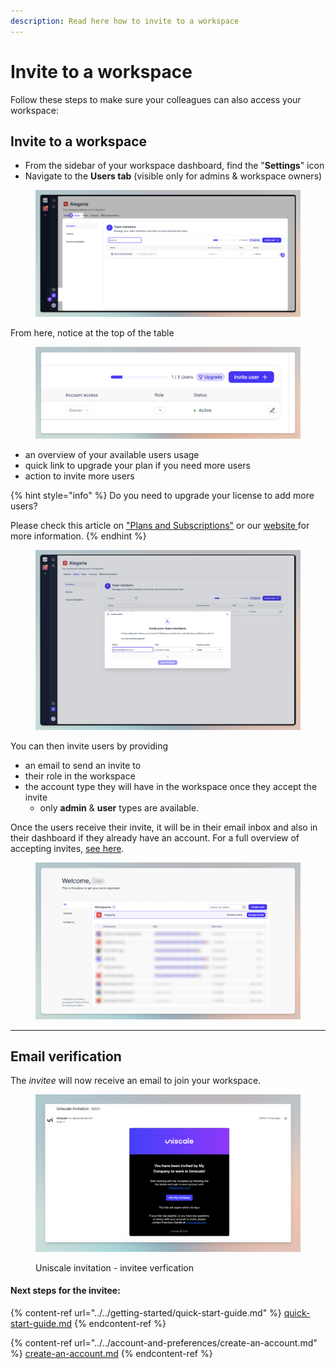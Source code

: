 ```yaml
---
description: Read here how to invite to a workspace
---
```


# Invite to a workspace

Follow these steps to make sure your colleagues can also access your workspace:

## Invite to a workspace

* From the sidebar of your workspace dashboard, find the "**Settings**" icon
* Navigate to the **Users tab** (visible only for admins & workspace owners)

<figure><img src="../../.gitbook/assets/image (2).png" alt=""><figcaption></figcaption></figure>

From here, notice at the top of the table

<figure><img src="../../.gitbook/assets/CleanShot 2024-04-22 at 11.33.18.png" alt=""><figcaption></figcaption></figure>

* an overview of your available users usage
* quick link to upgrade your plan if you need more users
* action to invite more users

{% hint style="info" %}
Do you need to upgrade your license to add more users?&#x20;

Please check this article on ["Plans and Subscriptions"](../../manage-billing-payments-and-plans/plans-and-subscriptions.md) or our [website ](https://www.uniscale.com/)for more information.
{% endhint %}

<figure><img src="../../.gitbook/assets/CleanShot 2024-04-22 at 11.35.12.png" alt=""><figcaption></figcaption></figure>

You can then invite users by providing&#x20;

* an email to send an invite to
* their role in the workspace
* the account type they will have in the workspace once they accept the invite
  * only **admin** & **user** types are available.



Once the users receive their invite, it will be in their email inbox and also in their dashboard if they already have an account. For a full overview of accepting invites, [see here](invite-to-a-workspace.md).

<figure><img src="../../.gitbook/assets/CleanShot 2024-04-22 at 11.41.33.png" alt=""><figcaption></figcaption></figure>

***

## Email verification

The _invitee_ will now receive an email to join your workspace.&#x20;

<figure><img src="../../.gitbook/assets/CleanShot 2024-03-18 at 15.26.32.png" alt=""><figcaption><p>Uniscale invitation - invitee verfication</p></figcaption></figure>

#### **Next steps for the invitee:**&#x20;

{% content-ref url="../../getting-started/quick-start-guide.md" %}
[quick-start-guide.md](../../getting-started/quick-start-guide.md)
{% endcontent-ref %}

{% content-ref url="../../account-and-preferences/create-an-account.md" %}
[create-an-account.md](../../account-and-preferences/create-an-account.md)
{% endcontent-ref %}
